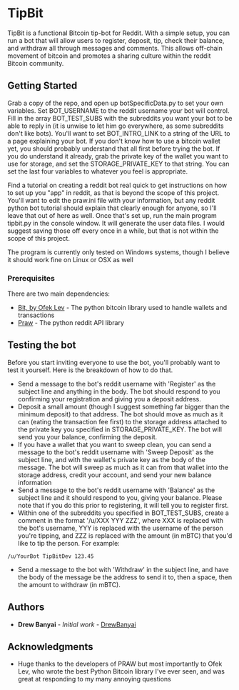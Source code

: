 # TipBit

TipBit is a functional Bitcoin tip-bot for Reddit. With a simple setup, you can run a bot that will allow users to register, deposit, tip, check their balance, and withdraw all through messages and comments. This allows off-chain movement of bitcoin and promotes a sharing culture within the reddit Bitcoin community.

## Getting Started

Grab a copy of the repo, and open up botSpecificData.py to set your own variables. Set BOT_USERNAME to the reddit username your bot will control. Fill in the array BOT_TEST_SUBS with the subreddits you want your bot to be able to reply in (it is unwise to let him go everywhere, as some subreddits don't like bots). You'll want to set BOT_INTRO_LINK to a string of the URL to a page explaining your bot. If you don't know how to use a bitcoin wallet yet, you should probably understand that all first before trying the bot. If you do understand it already, grab the private key of the wallet you want to use for storage, and set the STORAGE_PRIVATE_KEY to that string. You can set the last four variables to whatever you feel is appropriate.

Find a tutorial on creating a reddit bot real quick to get instructions on how to set up you "app" in reddit, as that is beyond the scope of this project. You'll want to edit the praw.ini file with your information, but any reddit python bot tutorial should explain that clearly enough for anyone, so I'll leave that out of here as well. Once that's set up, run the main program tipbit.py in the console window. It will generate the user data files. I would suggest saving those off every once in a while, but that is not within the scope of this project.

The program is currently only tested on Windows systems, though I believe it should work fine on Linux or OSX as well

### Prerequisites

There are two main dependencies:
- [Bit, by Ofek Lev](https://github.com/ofek/bit) - The python bitcoin library used to handle wallets and transactions
- [Praw](https://praw.readthedocs.io/en/latest/) - The python reddit API library

## Testing the bot

Before you start inviting everyone to use the bot, you'll probably want to test it yourself. Here is the breakdown of how to do that.
- Send a message to the bot's reddit username with 'Register' as the subject line and anything in the body. The bot should respond to you confirming your registration and giving you a deposit address.
- Deposit a small amount (though I suggest something far bigger than the minimum deposit) to that address. The bot should move as much as it can (eating the transaction fee first) to the storage address attached to the private key you specified in STORAGE_PRIVATE_KEY. The bot will send you your balance, confirming the deposit.
- If you have a wallet that you want to sweep clean, you can send a message to the bot's reddit username with 'Sweep Deposit' as the subject line, and with the wallet's private key as the body of the message. The bot will sweep as much as it can from that wallet into the storage address, credit your account, and send your new balance information
- Send a message to the bot's reddit username with 'Balance' as the subject line and it should respond to you, giving your balance. Please note that if you do this prior to registering, it will tell you to register first.
- Within one of the subreddits you specified in BOT_TEST_SUBS, create a comment in the format '/u/XXX YYY ZZZ', where XXX is replaced with the bot's username, YYY is replaced with the username of the person you're tipping, and ZZZ is replaced with the amount (in mBTC) that you'd like to tip the person. For example:
```
/u/YourBot TipBitDev 123.45
```
- Send a message to the bot with 'Withdraw' in the subject line, and have the body of the message be the address to send it to, then a space, then the amount to withdraw (in mBTC).

## Authors

* **Drew Banyai** - *Initial work* - [DrewBanyai](https://github.com/DrewBanyai)

## Acknowledgments

* Huge thanks to the developers of PRAW but most importantly to Ofek Lev, who wrote the best Python Bitcoin library I've ever seen, and was great at responding to my many annoying questions
